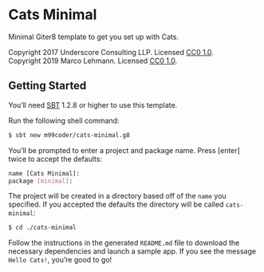# Cats Minimal

Minimal Giter8 template to get you set up with Cats.

Copyright 2017 Underscore Consulting LLP. Licensed [CC0 1.0][license].  
Copyright 2019 Marco Lehmann. Licensed [CC0 1.0][license].

## Getting Started

You’ll need [SBT][sbt] 1.2.8 or higher to use this template.

Run the following shell command:

```bash
$ sbt new m99coder/cats-minimal.g8
```

You’ll be prompted to enter a project and package name. Press [enter] twice to accept the defaults:

```bash
name [Cats Minimal]:
package [minimal]:
```

The project will be created in a directory based off of the `name` you specified. If you accepted the defaults the directory will be called `cats-minimal`:

```bash
$ cd ./cats-minimal
```

Follow the instructions in the generated `README.md` file to download the necessary dependencies and launch a sample app.
If you see the message `Hello Cats!`, you’re good to go!

[license]: https://creativecommons.org/publicdomain/zero/1.0/
[sbt]: http://scala-sbt.org
